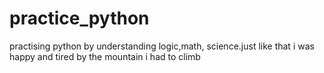 # practice_python
practising python by understanding logic,math, science.just like that i was happy and tired by the mountain i had to climb

